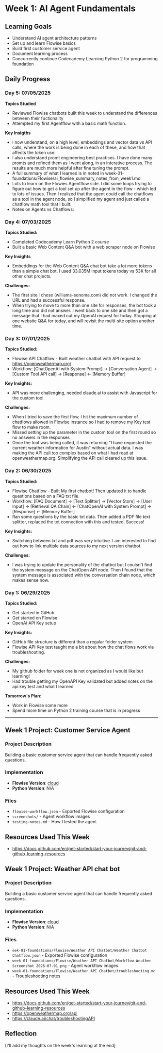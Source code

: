 # Week 1: AI Agent Fundamentals

## Learning Goals
- Understand AI agent architecture patterns
- Set up and learn Flowise basics
- Build first customer service agent
- Document learning process
- Concurrently continue Codecademy Learning Python 2 for programming foundation

## Daily Progress

### Day 5: 07/05/2025
**Topics Studied**
- Reviewed Flowise chatbots built this week to understand the differences between their fuctionality
- Attempted my first Agentflow with a basic math function.  

**Key Insigths**
- I now understand, on a high level, embeddings and vector data vs API calls, where the work is being done in each of these, and how that affects the token use.
- I also understand promt engineering best practices.  I have done many promts and refined them as I went along, in an interative process.  The results are much more helpful after fine tuning the prompt.
- A full summary of what I learned is in noted in week-01-foundations/Flowise/ai_flowise_summary_notes_from_week1.md
- Lots to learn on the Flowies Agentflow side.  I did some loops trying to figure out how to get a tool set up after the agent in the flow - which led to lots of issues.  Then I realized that the agent could call the chatflows as a tool in the agent node, so I simplified my agent and just called a chatflow math tool that I built.
- Notes on Agents vs Chatflows:

### Day 4: 07/03/2025
**Topics Studied:**
- Completed Codecademy Learn Python 2 course
- Built a basic Web Content Q&A bot with a web scraper node on Flowise

**Key Insights**
- Embeddings for the Web Content Q&A chat bot take a lot more tokens than a simple chat bot.  I used 33.035M input tokens today vs 53K for all other chat projects.
  
**Challenges:**
- The first site I chose (williams-sonoma.com) did not work.  I changed the URL and had a successful response.
- When trying to move to more than one site for responses, the bot took a long time and did not answer.  I went back to one site and then got a message that I had maxed out my OpenAI request for today.  Stopping at one website Q&A for today, and will revisit the multi-site option another time.
  

### Day 3: 07/01/2025
**Topics Studied:**
- Flowise API Chatflow - Built weather chatbot with API request to https://openweathermap.org/
- Workflow: [ChatOpenAI with System Prompt] → [Conversation Agent] → [Custom Tool API call] → [Response] ← [Memory Buffer] 
  
**Key Insights:**
- API was more challenging, needed claude.ai to assist with Javascript for the custom tool.

**Challenges:**
- When I tried to save the first flow, I hit the maximum number of chatflows allowed in Flowise instance so I had to remove my Key test flow to make room.
- Missed setting up the parameter in the custom tool on the first round so no answers in the responses
- Once the tool was being called, it was returning "I have requested the current weather information for Austin" without actual data.  I was making the API call too complex based on what I had read at openweathermap.org. Simplifying the API call cleared up this issue.

### Day 2: 06/30/2025
**Topics Studied:**
- Flowise Chatflow - Built My first chatbot! Then updated it to handle questions based on a FAQ txt file.
- Workflow: [FAQ Document] → [Text Splitter] → [Vector Store] → [User Input] → [Retrieval QA Chain] ← [ChatOpenAI with System Prompt] → [Response] ← [Memory Buffer]
- Ran some questions by the basic txt data.  Then added a PDF file text splitter, replaced the txt connection with this and tested.  Success!

**Key Insights:**
- Switching between txt and pdf was very intuitive.  I am interested to find out how to link multiple data sources to my next version chatbot.

**Challenges:**
- I was trying to update the personality of the chatbot but I coulsn't find the system message on the ChatOpen API node.  Then I found that the system message is associated with the conversation chain node, which makes sense now.

### Day 1: 06/29/2025
**Topics Studied:**
- Get started in GitHub
- Get started on Flowise
- OpenAI API Key setup 

**Key Insights:**
- GitHub file structure is different than a regular folder system
- Flowise API Key test taught me a bit about how the chat flows work via troubleshooting.

**Challenges:**
- My github folder for week one is not organized as I would like but learning!
- Had trouble getting my OpenAPI Key validated but added notes on the api key test and what I learned

**Tomorrow's Plan:**
- Work in Flowise some more
- Spend more time on Python 2 training course that is in progress

---
## Week 1 Project: Customer Service Agent

### Project Description
Building a basic customer service agent that can handle frequently asked questions.

### Implementation
- **Flowise Version**: [cloud](https://cloud.flowiseai.com/)
- **Python Version**: N/A
### Files
- `flowise-workflow.json` - Exported Flowise configuration
- `screenshots/` - Agent workflow images
- `testing-notes.md` - How I tested the agent

## Resources Used This Week
- https://docs.github.com/en/get-started/start-your-journey/git-and-github-learning-resources

## Week 1 Project: Weather API chat bot

### Project Description
Building a basic customer service agent that can handle frequently asked questions.

### Implementation
- **Flowise Version**: [cloud](https://cloud.flowiseai.com/)
- **Python Version**: N/A
### Files
- `eek-01-foundations/Flowise/Weather API Chatbot/Weather Chatbot Chatflow.json` - Exported Flowise configuration
- `week-01-foundations/Flowise/Weather API Chatbot/Workflow Weather Screenshot 2025-07-01.png` - Agent workflow images
- `week-01-foundations/Flowise/Weather API Chatbot/troubleshooting.md` - Troubleshooting notes

## Resources Used This Week
- https://docs.github.com/en/get-started/start-your-journey/git-and-github-learning-resources
- https://openweathermap.org/api
- https://claude.ai/chat/troubleshootingAPI

## Reflection
[I'll add my thoughts on the week's learning at the end]
